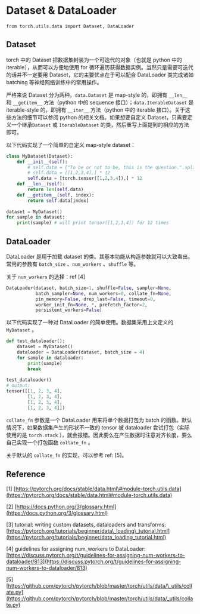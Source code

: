 # Dataset & DataLoader

```text
from torch.utils.data import Dataset, DataLoader
```

## Dataset

torch 中的 Dataset 把数据集封装为一个可迭代的对象（也就是 python 中的 iterable），从而可以方便地使用 for 循环遍历获得数据实例。当然只是需要可迭代的话并不一定要用 Dataset，它的主要优点在于可以配合 DataLoader 类完成诸如 batching 等神经网络训练中的常用操作。

严格来说 Dataset 分为两种。`data.Dataset` 是 map-style 的，即拥有 `__len__` 和 `__getitem__` 方法（python 中的 sequence 接口）；`data.IterableDataset` 是 iterable-style 的，即拥有 `__iter__` 方法（python 中的 iterable 接口）。关于这些方法的细节可以参阅 python 的相关文档。如果想要自定义 Dataset，只需要定义一个继承`Dataset` 或 `IterableDataset` 的类，然后重写上面提到的相应的方法即可。

以下代码实现了一个简单的自定义 map-style dataset：

```python
class MyDataset(Dataset):
    def __init__(self):
        # self.data = ["To be or not to be, this is the question.".split(),] * 12
        # self.data = [[1,2,3,4],] * 12
        self.data = [torch.tensor([1,2,3,4]),] * 12
    def __len__(self):
        return len(self.data)
    def __getitem__(self, index):
        return self.data[index]
        
dataset = MyDataset()
for sample in dataset:
    print(sample) # will print tensor([1,2,3,4]) for 12 times
```

## DataLoader

DataLoader 是用于加载 dataset 的类。其基本功能从构造参数就可以大致看出。常用的参数有 `batch_size` 、`num_workers` 、`shuffle` 等。

关于 `num_workers` 的选择：ref \[4\]

```python
DataLoader(dataset, batch_size=1, shuffle=False, sampler=None,
           batch_sampler=None, num_workers=0, collate_fn=None,
           pin_memory=False, drop_last=False, timeout=0,
           worker_init_fn=None, *, prefetch_factor=2,
           persistent_workers=False)
```

以下代码实现了一种对 DataLoader 的简单使用。数据集采用上文定义的 `MyDataset` 。

```python
def test_dataloader():
    dataset = MyDataset()
    dataloader = DataLoader(dataset, batch_size = 4)
    for sample in dataloader:
        print(sample)
        break
        
test_dataloader() 
# output:
tensor([[1, 2, 3, 4],
        [1, 2, 3, 4],
        [1, 2, 3, 4],
        [1, 2, 3, 4]])
```

`collate_fn` 参数是一个 DataLoader 用来将单个数据打包为 batch 的函数。默认情况下，如果数据集产生的形状不一致的 tensor 被 dataloader 尝试打包（实际使用的是 `torch.stack` ），就会报错。因此要么在产生数据时注意对齐长度，要么自己实现一个打包函数 `collate_fn` 。

关于默认的 `collate_fn` 的实现，可以参考 ref: \[5\]。

## Reference

\[1\] [https://pytorch.org/docs/stable/data.html\#module-torch.utils.data](https://pytorch.org/docs/stable/data.html#module-torch.utils.data)

\[2\] [https://docs.python.org/3/glossary.html](https://docs.python.org/3/glossary.html)

\[3\] tutorial: writing custom datasets, dataloaders and transforms: [https://pytorch.org/tutorials/beginner/data\_loading\_tutorial.html](https://pytorch.org/tutorials/beginner/data_loading_tutorial.html)

\[4\] guidelines for assigning num\_workers to DataLoader: [https://discuss.pytorch.org/t/guidelines-for-assigning-num-workers-to-dataloader/813](https://discuss.pytorch.org/t/guidelines-for-assigning-num-workers-to-dataloader/813)

\[5\] [https://github.com/pytorch/pytorch/blob/master/torch/utils/data/\_utils/collate.py](https://github.com/pytorch/pytorch/blob/master/torch/utils/data/_utils/collate.py)

